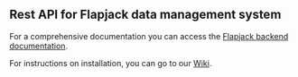 ## Rest API for Flapjack data management system

For a comprehensive documentation you can access the [Flapjack backend documentation](https://github.com/SynBioUC/flapjack_api/blob/gh-pages/Flapjack_doc_backend.pdf).

For instructions on installation, you can go to our [Wiki](https://github.com/SynBioUC/flapjack_api/wiki).
